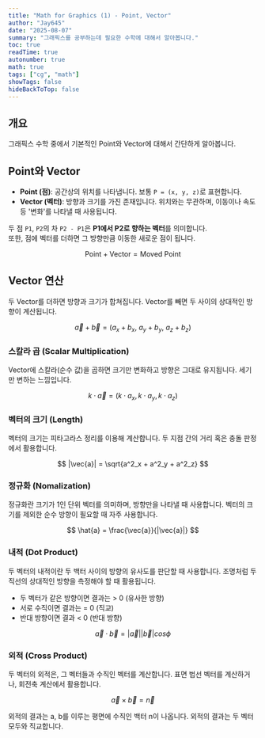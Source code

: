 ```yaml
---
title: "Math for Graphics (1) - Point, Vector"
author: "Jay645"
date: "2025-08-07"
summary: "그래픽스를 공부하는데 필요한 수학에 대해서 알아봅니다."
toc: true
readTime: true
autonumber: true
math: true
tags: ["cg", "math"]
showTags: false
hideBackToTop: false
---
```


## 개요

그래픽스 수학 중에서 기본적인 Point와 Vector에 대해서 간단하게 알아봅니다.

## Point와 Vector

- **Point (점)**: 공간상의 위치를 나타냅니다. 보통 `P = (x, y, z)`로 표현합니다.
- **Vector (벡터)**: 방향과 크기를 가진 존재입니다. 위치와는 무관하며, 이동이나 속도 등 '변화'를 나타낼 때 사용됩니다.

두 점 `P1`, `P2`의 차 `P2 - P1`은 **P1에서 P2로 향하는 벡터**를 의미합니다.  
또한, 점에 벡터를 더하면 그 방향만큼 이동한 새로운 점이 됩니다.

$$ \text{Point} + \text{Vector} = \text{Moved Point} $$

## Vector 연산

두 Vector를 더하면 방향과 크기가 합쳐집니다. Vector를 빼면 두 사이의 상대적인 방향이 계산됩니다.

$$ \vec{a} + \vec{b} = (a_x + b_x,\ a_y + b_y,\ a_z + b_z) $$

### 스칼라 곱 (Scalar Multiplication)

Vector에 스칼라(순수 값)을 곱하면 크기만 변화하고 방향은 그대로 유지됩니다. 세기만 변하는 느낌입니다.

$$ k⋅\vec{a} = (k⋅a_x, k⋅a_y, k⋅a_z) $$

### 벡터의 크기 (Length)

벡터의 크기는 피타고라스 정리를 이용해 계산합니다. 두 지점 간의 거리 혹은 충돌 판정에서 활용합니다.

$$ |\vec{a}| = \sqrt{a^2_x + a^2_y + a^2_z} $$

### 정규화 (Nomalization)

정규화란 크기가 1인 단위 벡터를 의미하며, 방향만을 나타낼 때 사용합니다. 벡터의 크기를 제외한 순수 방향이 필요할 때 자주 사용합니다.

$$ \hat{a} = \frac{\vec{a}}{|\vec{a}|} $$

### 내적 (Dot Product)

두 벡터의 내적이란 두 백터 사이의 방향의 유사도를 판단할 때 사용합니다. 조명처럼 두 직선의 상대적인 방향을 측정해야 할 때 활용됩니다.

- 두 벡터가 같은 방향이면 결과는 > 0 (유사한 방향)
- 서로 수직이면 결과는 = 0 (직교)
- 반대 방향이면 결과 < 0 (반대 방향)

$$ \vec{a}⋅\vec{b} = |\vec{a}||\vec{b}|cos\phi $$ 

### 외적 (Cross Product)

두 벡터의 외적은, 그 벡터들과 수직인 벡터를 계산합니다. 표면 법선 벡터를 계산하거나, 회전축 계산에서 활용합니다.

$$ \vec{a} × \vec{b} = \vec{n} $$

외적의 결과는 a, b를 이루는 평면에 수직인 백터 n이 나옵니다. 외적의 결과는 두 벡터 모두와 직교합니다.